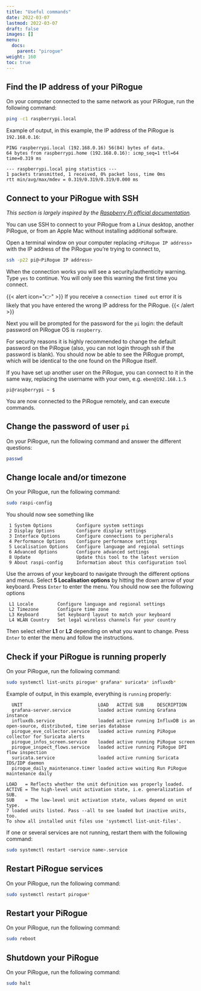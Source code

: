 ```yaml
---
title: "Useful commands"
date: 2022-03-07
lastmod: 2022-03-07
draft: false
images: []
menu:
  docs:
    parent: "pirogue"
weight: 160
toc: true
---
```


## Find the IP address of your PiRogue
On your computer connected to the same network as your PiRogue, run the following command:

```bash
ping -c1 raspberrypi.local
```

Example of output, in this example, the IP address of the PiRogue is `192.168.0.16`:
```text
PING raspberrypi.local (192.168.0.16) 56(84) bytes of data.
64 bytes from raspberrypi.home (192.168.0.16): icmp_seq=1 ttl=64 time=0.319 ms

--- raspberrypi.local ping statistics ---
1 packets transmitted, 1 received, 0% packet loss, time 0ms
rtt min/avg/max/mdev = 0.319/0.319/0.319/0.000 ms
```

## Connect to your PiRogue with SSH
*This section is largely inspired by the [Raspberry Pi official documentation](https://www.raspberrypi.com/documentation/computers/remote-access.html).*

You can use SSH to connect to your PiRogue from a Linux desktop, another PiRogue, or from an Apple Mac without installing additional software.

Open a terminal window on your computer replacing `<PiRogue IP address>` with the IP address of the PiRogue you’re trying to connect to,

```bash
ssh -p22 pi@<PiRogue IP address>
```

When the connection works you will see a security/authenticity warning. Type `yes` to continue. You will only see this warning the first time you connect.

{{< alert icon="👉" >}}
If you receive a `connection timed out` error it is likely that you have entered the wrong IP address for the PiRogue. 
{{< /alert >}}

Next you will be prompted for the password for the `pi` login: the default password on PiRogue OS is `raspberry`.

For security reasons it is highly recommended to change the default password on the PiRogue (also, you can not login through ssh if the password is blank). You should now be able to see the PiRogue prompt, which will be identical to the one found on the PiRogue itself.

If you have set up another user on the PiRogue, you can connect to it in the same way, replacing the username with your own, e.g. `eben@192.168.1.5`

```
pi@raspberrypi ~ $
```

You are now connected to the PiRogue remotely, and can execute commands.


## Change the password of user `pi`
On your PiRogue, run the following command and answer the different questions:

```bash
passwd
```

## Change locale and/or timezone
On your PiRogue, run the following command:

```bash
sudo raspi-config
```

You should now see something like
```text
 1 System Options         Configure system settings
 2 Display Options        Configure display settings
 3 Interface Options      Configure connections to peripherals
 4 Performance Options    Configure performance settings
 5 Localisation Options   Configure language and regional settings
 6 Advanced Options       Configure advanced settings
 8 Update                 Update this tool to the latest version
 9 About raspi-config     Information about this configuration tool
```

Use the arrows of your keyboard to navigate through the different options and menus.
Select **5 Localisation options** by hitting the down arrow of your keyboard. Press `Enter` to enter the menu. You should now see the following options

```text
 L1 Locale         Configure language and regional settings
 L2 Timezone       Configure time zone
 L3 Keyboard       Set keyboard layout to match your keyboard
 L4 WLAN Country   Set legal wireless channels for your country
```
Then select either **L1** or **L2** depending on what you want to change. Press `Enter` to enter the menu and follow the instructions.

## Check if your PiRogue is running properly
On your PiRogue, run the following command:

```bash
sudo systemctl list-units pirogue* grafana* suricata* influxdb*
```

Example of output, in this example, everything is `running` properly:
```
  UNIT                            LOAD   ACTIVE SUB     DESCRIPTION
  grafana-server.service          loaded active running Grafana instance
  influxdb.service                loaded active running InfluxDB is an open-source, distributed, time series database
  pirogue_eve_collector.service   loaded active running PiRogue collector for Suricata alerts
  pirogue_infos_screen.service    loaded active running PiRogue screen
  pirogue_inspect_flows.service   loaded active running PiRogue DPI flow inspection
  suricata.service                loaded active running Suricata IDS/IDP daemon                                      
  pirogue_daily_maintenance.timer loaded active waiting Run PiRogue maintenance daily

LOAD   = Reflects whether the unit definition was properly loaded.
ACTIVE = The high-level unit activation state, i.e. generalization of SUB.
SUB    = The low-level unit activation state, values depend on unit type.
7 loaded units listed. Pass --all to see loaded but inactive units, too.
To show all installed unit files use 'systemctl list-unit-files'.
```

If one or several services are not running, restart them with the following command:

```bash
sudo systemctl restart <service name>.service
```

## Restart PiRogue services
On your PiRogue, run the following command:

```bash
sudo systemctl restart pirogue*
```

## Restart your PiRogue
On your PiRogue, run the following command:

```bash
sudo reboot
```

## Shutdown your PiRogue
On your PiRogue, run the following command:

```bash
sudo halt
```